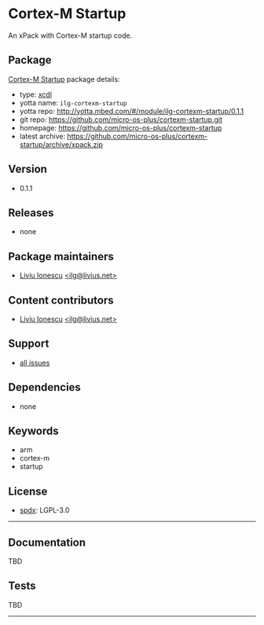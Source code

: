# Cortex-M Startup

An xPack with Cortex-M startup code.

## Package

[Cortex-M Startup](https://github.com/micro-os-plus/cortexm-startup) package details:

* type: [xcdl](http://xcdl.github.io)
* yotta name: `ilg-cortexm-startup`
* yotta repo: http://yotta.mbed.com/#/module/ilg-cortexm-startup/0.1.1
* git repo: https://github.com/micro-os-plus/cortexm-startup.git
* homepage: https://github.com/micro-os-plus/cortexm-startup
* latest archive: https://github.com/micro-os-plus/cortexm-startup/archive/xpack.zip

## Version

* 0.1.1

## Releases

* none

## Package maintainers

* [Liviu Ionescu](http://liviusdotnet.worldpress.com) [&lt;ilg@livius.net&gt;](mailto:ilg@livius.net)

## Content contributors

* [Liviu Ionescu](http://liviusdotnet.worldpress.com) [&lt;ilg@livius.net&gt;](mailto:ilg@livius.net)

## Support

* [all issues](https://github.com/micro-os-plus/cortexm-startup/issues)

## Dependencies

* none

## Keywords

* arm
* cortex-m
* startup

## License

* [spdx](http://spdx.org/licenses/): LGPL-3.0

--- 
## Documentation

TBD

## Tests

TBD


--- 
